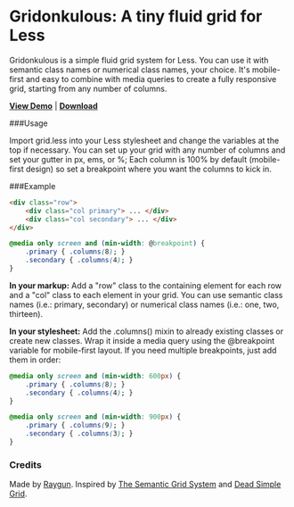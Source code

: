 Gridonkulous: A tiny fluid grid for Less
========================================

Gridonkulous is a simple fluid grid system for Less. You can use it with semantic class names or numerical class names, your choice. It's mobile-first and easy to combine with media queries to create a fully responsive grid, starting from any number of columns.

**[View Demo](http://demo.madebyraygun.com/gridonkulous)** | **[Download](https://github.com/daltonrooney/Gridonkulous/archive/master.zip)**

###Usage

Import grid.less into your Less stylesheet and change the variables at the top if necessary. You can set up your grid with any number of columns and set your gutter in px, ems, or %; Each column is 100% by default (mobile-first design) so set a breakpoint where you want the columns to kick in.

###Example

```html
<div class="row">
	<div class="col primary"> ... </div>
	<div class="col secondary"> ... </div>
</div>
```

```css
@media only screen and (min-width: @breakpoint) {
	.primary { .columns(8); }
	.secondary { .columns(4); }
}
```

**In your markup:** Add a "row" class to the containing element for each row and a "col" class to each element in your grid. You can use semantic class names (i.e.: primary, secondary) or numerical class names (i.e.: one, two, thirteen).

**In your stylesheet:** Add the .columns() mixin to already existing classes or create new classes. Wrap it inside a media query using the @breakpoint variable for mobile-first layout. If you need multiple breakpoints, just add them in order: 

```css
@media only screen and (min-width: 600px) {
	.primary { .columns(8); }
	.secondary { .columns(4); }
}

@media only screen and (min-width: 900px) {
	.primary { .columns(9); }
	.secondary { .columns(3); }
}
```

### Credits

Made by [Raygun](http://madebyraygun.com). Inspired by [The Semantic Grid System](http://semantic.gs) and [Dead Simple Grid](https://github.com/mourner/dead-simple-grid).